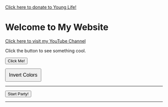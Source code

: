 <a href="https://giving.younglife.org/s/?GiftType=Staff&Name=ZachJose&Sponsoring=Zach%20Jose&AppealCodeId=70141000000tvBDAAY&BypassDesignationPage=false&MissionUnitId=a2s410000002wa2AAA&MissionUnitName=Greater%20Roseville%2FAntelope&ClassCodeId=a2j41000000Nj93AAC&ClassCodeName=Operating&StaffId=0034100002PWJ3WAAX&StaffName=Zachariah%20Jose">Click here to donate to Young Life!</a>

# Welcome to My Website  
[Click here to visit my YouTube Channel](https://www.youtube.com/@zachariahjose5622)

<p id="message">Click the button to see something cool.</p>
<button onclick="document.getElementById('message').innerText='You clicked the button! 🎉'">
  Click Me!
</button>



<button id="invertButton" style="padding: 10px; font-size: 16px; cursor: pointer;">Invert Colors</button>

<script>
  document.getElementById("invertButton").addEventListener("click", function() {
    document.body.style.filter = document.body.style.filter === "invert(1)" ? "none" : "invert(1)";
  });
</script>

---


<style>
  @keyframes flash {
    0%, 50%, 100% { background-color: white; }
    25%, 75% { background-color: black; }
  }
</style>

<script>
  function startParty() {
    // Play music
    document.getElementById("song").play();

    // Show and animate the cat
    let cat = document.getElementById("cat");
    cat.style.display = "block";
    cat.style.width = "250px"; // Make the cat bigger
    cat.style.position = "absolute";
    cat.style.bottom = "50px";
    cat.style.left = "10%";
    
    let moveRight = true;
    let catInterval = setInterval(() => {
      let leftPos = parseInt(cat.style.left);
      cat.style.left = moveRight ? (leftPos + 10) + "px" : (leftPos - 10) + "px";
      if (leftPos > window.innerWidth - 300) moveRight = false;
      if (leftPos < 10) moveRight = true;
    }, 100);

    // Show the disco ball
    let discoBall = document.getElementById("discoBall");
    discoBall.style.display = "block";
    discoBall.style.width = "200px"; // Make the disco ball bigger

    // Flash effect for only 1 second
    document.body.style.animation = "flash 1s";

    // Stop everything after 11 seconds
    setTimeout(() => {
      clearInterval(catInterval);
      cat.style.display = "none";
      discoBall.style.display = "none";
      document.body.style.animation = "";
    }, 11000);
  }
</script>

<button onclick="startParty()">Start Party!</button>
<audio id="song" src="/Phil.mp3"></audio>
<img id="cat" src="/cat-dance.gif" style="display: none;">
<img id="discoBall" src="/disco.gif" style="display: none;">


---

<head>
  <meta charset="UTF-8">
  <meta name="viewport" content="width=device-width, initial-scale=1.0">
  <title>Every Day with Zach Jose</title>
  <link rel="stylesheet" href="styles.css">
  <link rel="preconnect" href="https://fonts.googleapis.com">
  <link href="https://fonts.googleapis.com/css2?family=Bangers&display=swap" rel="stylesheet">
</head>



<p id="visitorCounter" style="font-size: 14px; font-weight: bold;"></p>

<script>
  function updateVisitorCount() {
    // Define start date: April 5, 2000 (UTC)
    const startDate = new Date("2000-04-05T00:00:00Z");

    // Get current time in UTC
    const now = new Date();

    // Calculate hours passed since startDate
    const hoursPassed = Math.floor((now - startDate) / (1000 * 60 * 60));

    // Display the counter in the footer
    document.getElementById("visitorCounter").innerText = "Total Visitors: " + hoursPassed;
  }

  updateVisitorCount(); // Run function when page loads
</script>
